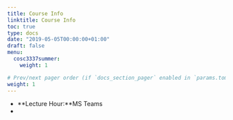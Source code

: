 ```yaml
---
title: Course Info
linktitle: Course Info
toc: true
type: docs
date: "2019-05-05T00:00:00+01:00"
draft: false
menu:
  cosc3337summer:
    weight: 1

# Prev/next pager order (if `docs_section_pager` enabled in `params.toml`)
weight: 1
---
```


- **Lecture Hour:**MS Teams
-
